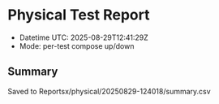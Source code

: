 # Physical Test Report
- Datetime UTC: 2025-08-29T12:41:29Z
- Mode: per-test compose up/down

## Summary
Saved to Reportsx/physical/20250829-124018/summary.csv

